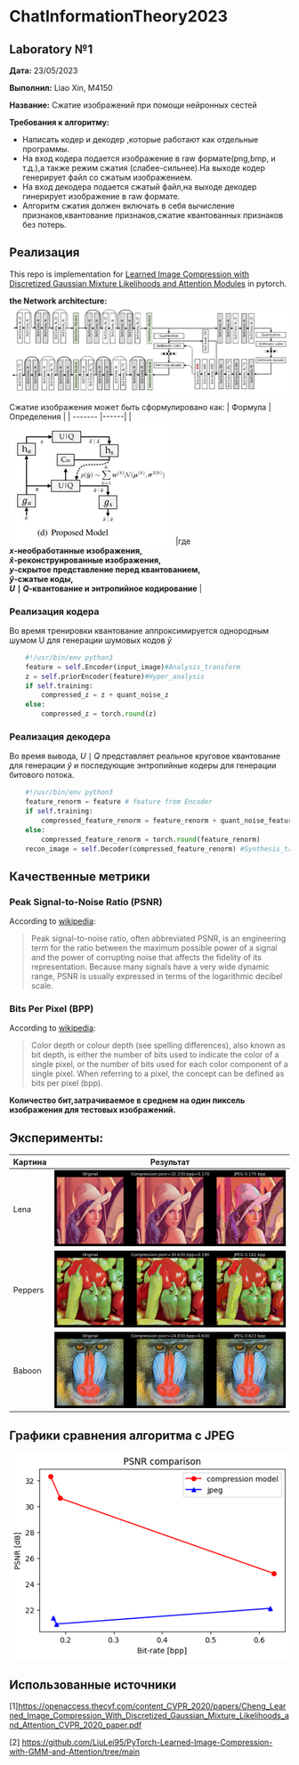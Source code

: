 
# ChatInformationTheory2023
## Laboratory №1
**Дата:** 23/05/2023

**Выполнил:** Liao Xin, M4150 

**Название:** Сжатие изображений при помощи нейронных сестей


**Требования к алгоритму:**
- Написать кодер и декодер ,которые работают как отдельные программы.
- На вход кодера подается изображение в raw формате(png,bmp, и т.д.),а также режим сжатия (слабее-сильнее).На выходе кодер генерирует файл со сжатым изображением.
- На вход декодера подается сжатый файл,на выходе декодер гинерирует изображение в raw формате.
- Алгоритм сжатия должен включать в себя вычисление признаков,квантование признаков,сжатие квантованных признаков без потерь.


## Реализация
This repo is implementation for [Learned Image Compression with Discretized Gaussian Mixture Likelihoods and Attention Modules](https://github.com/LiuLei95/PyTorch-Learned-Image-Compression-with-GMM-and-Attention/tree/main) in pytorch.

**the Network architecture:**
![architecture](https://github.com/liaoxin-a/ChatInformationTheory2023/blob/main/image/architecture.JPG)



Cжатие изображения может быть сформулировано как:
| Формула | Определения |
| ------- |------|
| ![Gaussian Mixture Likelihoods model](https://github.com/liaoxin-a/ChatInformationTheory2023/blob/main/image/model.JPG) |где **<br>$x$-необработанные изображения,<br>$\hat{x}$-реконструированные изображения,<br>$y$-скрытое представление перед квантованием,  <br>$\hat{y}$-сжатые коды,<br>$U\mid Q$-квантование и энтропийное кодирование** |

### Реализация кодера
Во время тренировки квантование аппроксимируется однородным шумом U для генерации шумовых кодов $\widetilde{y}$
```python
    #!/usr/bin/env python3
    feature = self.Encoder(input_image)#Analysis_transform
    z = self.priorEncoder(feature)#Hyper_analysis
    if self.training:
        compressed_z = z + quant_noise_z
    else:
        compressed_z = torch.round(z)
```

### Реализация декодера
Во время вывода, $U\mid Q$ представляет реальное круговое квантование для генерации $\hat{y}$ и последующие энтропийные кодеры для генерации битового потока.
```python
    #!/usr/bin/env python3
    feature_renorm = feature # feature from Encoder
    if self.training:
        compressed_feature_renorm = feature_renorm + quant_noise_feature
    else:
        compressed_feature_renorm = torch.round(feature_renorm)
    recon_image = self.Decoder(compressed_feature_renorm) #Synthesis_transform
```

## Качественные метрики
### Peak Signal-to-Noise Ratio (PSNR)

According to [wikipedia](https://en.wikipedia.org/wiki/Peak_signal-to-noise_ratio):
>Peak signal-to-noise ratio, often abbreviated PSNR, is an engineering term for the ratio between the maximum possible power of a signal and the power of corrupting noise that affects the fidelity of its representation. Because many signals have a very wide dynamic range, PSNR is usually expressed in terms of the logarithmic decibel scale.

### Bits Per Pixel (BPP)

According to [wikipedia](https://en.wikipedia.org/wiki/Color_depth):
>Color depth or colour depth (see spelling differences), also known as bit depth, is either the number of bits used to indicate the color of a single pixel, or the number of bits used for each color component of a single pixel. When referring to a pixel, the concept can be defined as bits per pixel (bpp).

**Количество бит,затрачиваемое в среднем на один пиксель изображения для тестовых изображений.**

## Эксперименты: 
| Kартина | Результат |
| ------- |------|
| Lena | ![final_lena](https://github.com/liaoxin-a/ChatInformationTheory2023/blob/main/image/final_lena.png) |	
| Peppers | ![final_peppers](https://github.com/liaoxin-a/ChatInformationTheory2023/blob/main/image/final_peppers.png) | 
| Baboon | ![final_baboon](https://github.com/liaoxin-a/ChatInformationTheory2023/blob/main/image/final_baboon.png) |

## Графики сравнения алгоритма с JPEG
![result](https://github.com/liaoxin-a/ChatInformationTheory2023/blob/main/image/result.png)

## Использованные источники
[1]https://openaccess.thecvf.com/content_CVPR_2020/papers/Cheng_Learned_Image_Compression_With_Discretized_Gaussian_Mixture_Likelihoods_and_Attention_CVPR_2020_paper.pdf

[2] https://github.com/LiuLei95/PyTorch-Learned-Image-Compression-with-GMM-and-Attention/tree/main

